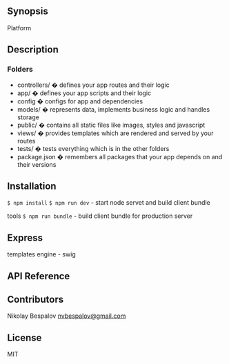 ## Synopsis

Platform

## Description 

### Folders

- controllers/  � defines your app routes and their logic  
- app/          � defines your app scripts and their logic  
- config        � configs for app and dependencies
- models/       � represents data, implements business logic and handles storage  
- public/       � contains all static files like images, styles and javascript  
- views/        � provides templates which are rendered and served by your routes  
- tests/        � tests everything which is in the other folders    
- package.json  � remembers all packages that your app depends on and their versions  

## Installation

``` $ npm install ```
``` $ npm run dev ``` - start node servet and build client bundle 

tools
``` $ npm run bundle ``` - build client bundle for production server

## Express

templates engine - swig


## API Reference


## Contributors

Nikolay Bespalov <nvbespalov@gmail.com>  

## License
MIT